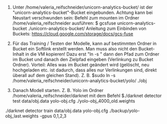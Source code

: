 1. Unter /home/valeria_reifschneider/unicorn-analytics-bucket/ ist der "unicorn-analytics-bucket"-Bucket eingebunden.
Achtung kann bei Neustart verschwunden sein: Befehl zum mounten im Ordner /home/valeria_reifschneider ausführen: 
$ gcsfuse unicorn-analytics-bucket ./unicorn-analytics-bucket/
Anleitung zum Einbinden von Buckets: https://cloud.google.com/storage/docs/gcs-fuse

2. Für das Training / Testen der Modelle, kann auf bestimmten Ordner in Bucket ein Softlink erstellt werden. Man muss also nicht den Bucket-Inhalt in die VM kopieren!
Dazu erst "ln -s " dann den Pfad zum Ordner im Bucket und danach den Zielpfad eingeben (Verlinkung zu Bucket Ordner).
Vorteil: Alles was im Bucket geändert wird (gelöscht, neu hochgeladen etc. ist dadurch, dass alles nur Verlinkungen sind, direkt überall auf dem gleichen Stand).
Z. B. $sudo ln -s /home/valeria_reifschneider/unicorn-analytics-bucket/yolo/ ./obj

3. Danach Modell starten.
Z. B. Yolo im Ordner /home/valeria_reifschneider/darknet mit dem Befehl 
$./darknet detector test data/obj.data yolo-obj.cfg ./yolo-obj_4000_old.weights


./darknet detector train data/obj.data yolo-obj.cfg ./backup/yolo-obj_last.weights -gpus 0,1,2,3